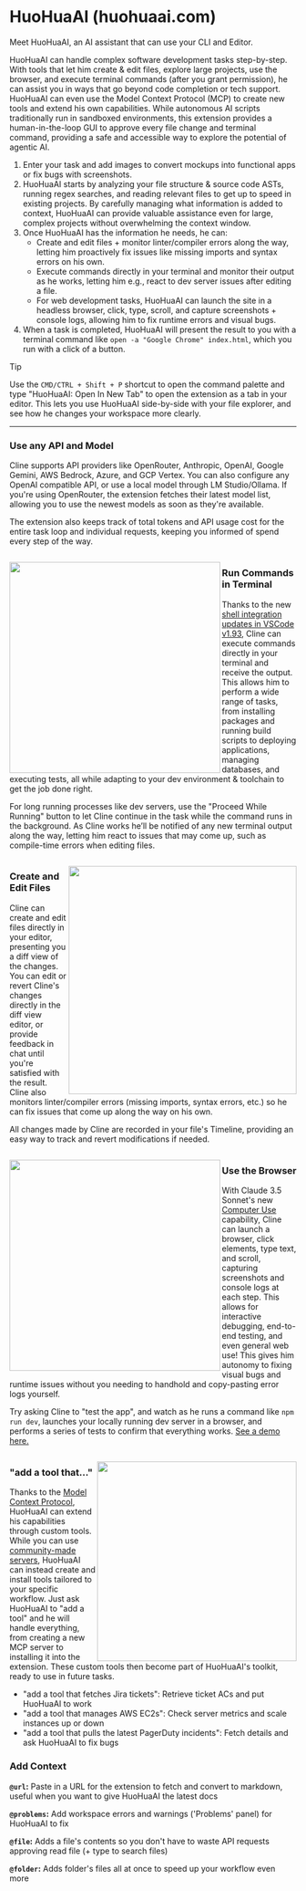 # HuoHuaAI (huohuaai.com)

Meet HuoHuaAI, an AI assistant that can use your CLI and Editor.

HuoHuaAI can handle complex software development tasks step-by-step. With tools that let him create & edit files, explore large projects, use the browser, and execute terminal commands (after you grant permission), he can assist you in ways that go beyond code completion or tech support. HuoHuaAI can even use the Model Context Protocol (MCP) to create new tools and extend his own capabilities. While autonomous AI scripts traditionally run in sandboxed environments, this extension provides a human-in-the-loop GUI to approve every file change and terminal command, providing a safe and accessible way to explore the potential of agentic AI.

1. Enter your task and add images to convert mockups into functional apps or fix bugs with screenshots.
2. HuoHuaAI starts by analyzing your file structure & source code ASTs, running regex searches, and reading relevant files to get up to speed in existing projects. By carefully managing what information is added to context, HuoHuaAI can provide valuable assistance even for large, complex projects without overwhelming the context window.
3. Once HuoHuaAI has the information he needs, he can:
    - Create and edit files + monitor linter/compiler errors along the way, letting him proactively fix issues like missing imports and syntax errors on his own.
    - Execute commands directly in your terminal and monitor their output as he works, letting him e.g., react to dev server issues after editing a file.
    - For web development tasks, HuoHuaAI can launch the site in a headless browser, click, type, scroll, and capture screenshots + console logs, allowing him to fix runtime errors and visual bugs.
4. When a task is completed, HuoHuaAI will present the result to you with a terminal command like `open -a "Google Chrome" index.html`, which you run with a click of a button.

> [!TIP]
> Use the `CMD/CTRL + Shift + P` shortcut to open the command palette and type "HuoHuaAI: Open In New Tab" to open the extension as a tab in your editor. This lets you use HuoHuaAI side-by-side with your file explorer, and see how he changes your workspace more clearly.

---

### Use any API and Model

Cline supports API providers like OpenRouter, Anthropic, OpenAI, Google Gemini, AWS Bedrock, Azure, and GCP Vertex. You can also configure any OpenAI compatible API, or use a local model through LM Studio/Ollama. If you're using OpenRouter, the extension fetches their latest model list, allowing you to use the newest models as soon as they're available.

The extension also keeps track of total tokens and API usage cost for the entire task loop and individual requests, keeping you informed of spend every step of the way.

<!-- Transparent pixel to create line break after floating image -->

<img width="2000" height="0" src="https://github.com/user-attachments/assets/ee14e6f7-20b8-4391-9091-8e8e25561929"><br>

<img align="left" width="370" src="https://github.com/user-attachments/assets/81be79a8-1fdb-4028-9129-5fe055e01e76">

### Run Commands in Terminal

Thanks to the new [shell integration updates in VSCode v1.93](https://code.visualstudio.com/updates/v1_93#_terminal-shell-integration-api), Cline can execute commands directly in your terminal and receive the output. This allows him to perform a wide range of tasks, from installing packages and running build scripts to deploying applications, managing databases, and executing tests, all while adapting to your dev environment & toolchain to get the job done right.

For long running processes like dev servers, use the "Proceed While Running" button to let Cline continue in the task while the command runs in the background. As Cline works he’ll be notified of any new terminal output along the way, letting him react to issues that may come up, such as compile-time errors when editing files.

<!-- Transparent pixel to create line break after floating image -->

<img width="2000" height="0" src="https://github.com/user-attachments/assets/ee14e6f7-20b8-4391-9091-8e8e25561929"><br>

<img align="right" width="400" src="https://github.com/user-attachments/assets/c5977833-d9b8-491e-90f9-05f9cd38c588">

### Create and Edit Files

Cline can create and edit files directly in your editor, presenting you a diff view of the changes. You can edit or revert Cline's changes directly in the diff view editor, or provide feedback in chat until you're satisfied with the result. Cline also monitors linter/compiler errors (missing imports, syntax errors, etc.) so he can fix issues that come up along the way on his own.

All changes made by Cline are recorded in your file's Timeline, providing an easy way to track and revert modifications if needed.

<!-- Transparent pixel to create line break after floating image -->

<img width="2000" height="0" src="https://github.com/user-attachments/assets/ee14e6f7-20b8-4391-9091-8e8e25561929"><br>

<img align="left" width="370" src="https://github.com/user-attachments/assets/bc2e85ba-dfeb-4fe6-9942-7cfc4703cbe5">

### Use the Browser

With Claude 3.5 Sonnet's new [Computer Use](https://www.anthropic.com/news/3-5-models-and-computer-use) capability, Cline can launch a browser, click elements, type text, and scroll, capturing screenshots and console logs at each step. This allows for interactive debugging, end-to-end testing, and even general web use! This gives him autonomy to fixing visual bugs and runtime issues without you needing to handhold and copy-pasting error logs yourself.

Try asking Cline to "test the app", and watch as he runs a command like `npm run dev`, launches your locally running dev server in a browser, and performs a series of tests to confirm that everything works. [See a demo here.](https://x.com/sdrzn/status/1850880547825823989)

<!-- Transparent pixel to create line break after floating image -->

<img width="2000" height="0" src="https://github.com/user-attachments/assets/ee14e6f7-20b8-4391-9091-8e8e25561929"><br>

<img align="right" width="350" src="https://github.com/user-attachments/assets/ac0efa14-5c1f-4c26-a42d-9d7c56f5fadd">

### "add a tool that..."

Thanks to the [Model Context Protocol](https://github.com/modelcontextprotocol), HuoHuaAI can extend his capabilities through custom tools. While you can use [community-made servers](https://github.com/modelcontextprotocol/servers), HuoHuaAI can instead create and install tools tailored to your specific workflow. Just ask HuoHuaAI to "add a tool" and he will handle everything, from creating a new MCP server to installing it into the extension. These custom tools then become part of HuoHuaAI's toolkit, ready to use in future tasks.

-   "add a tool that fetches Jira tickets": Retrieve ticket ACs and put HuoHuaAI to work
-   "add a tool that manages AWS EC2s": Check server metrics and scale instances up or down
-   "add a tool that pulls the latest PagerDuty incidents": Fetch details and ask HuoHuaAI to fix bugs

### Add Context

**`@url`:** Paste in a URL for the extension to fetch and convert to markdown, useful when you want to give HuoHuaAI the latest docs

**`@problems`:** Add workspace errors and warnings ('Problems' panel) for HuoHuaAI to fix

**`@file`:** Adds a file's contents so you don't have to waste API requests approving read file (+ type to search files)

**`@folder`:** Adds folder's files all at once to speed up your workflow even more


